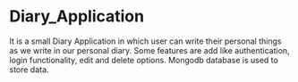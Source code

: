 # Diary_Application
It is a small Diary Application in which user can write their personal things as we write in our personal diary. Some features are add like authentication, login functionality, edit and delete options. Mongodb database is used to store data.
